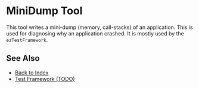 # MiniDump Tool

<!-- PAGE IS TODO -->

This tool writes a mini-dump (memory, call-stacks) of an application. This is used for diagnosing why an application crashed. It is mostly used by the `ezTestFramework`.

## See Also

* [Back to Index](../index.md)
* [Test Framework (TODO)](../tests/test-framework.md)